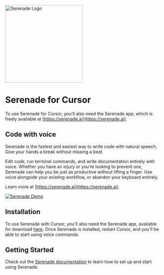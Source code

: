 <img src="https://cdn.serenade.ai/img/logo-github.png" width="250px" alt="Serenade Logo" />

# Serenade for Cursor

To use Serenade for Cursor, you'll also need the Serenade app, which is freely available at [https://serenade.ai](https://serenade.ai).

## Code with voice

Serenade is the fastest and easiest way to write code with natural speech. Give your hands a break without missing a beat.

Edit code, run terminal commands, and write documentation entirely with voice. Whether you have an injury or you’re looking to prevent one, Serenade can help you be just as productive without lifting a finger. Use voice alongside your existing workflow, or abandon your keyboard entirely.

Learn more at [https://serenade.ai](https://serenade.ai).

[![Serenade Demo](https://cdn.serenade.ai/img/develop-naturally.gif)](https://serenade.ai/)

## Installation

To use Serenade with Cursor, you'll also need the Serenade app, available for download [here](https://serenade.ai/download). Once Serenade is installed, restart Cursor, and you'll be able to start using voice commands.

## Getting Started

Check out the [Serenade documentation](https://serenade.ai/docs) to learn how to set up and start using Serenade.
